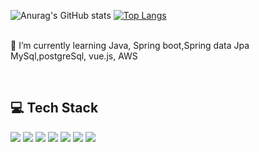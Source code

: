 ![Anurag's GitHub stats](https://github-readme-stats.vercel.app/api?username=WooHCode&theme=onedark&show_icons=true&card_width=250px)
[![Top Langs](https://github-readme-stats.vercel.app/api/top-langs/?username=WooHCode&layout=compact&card_width=250)](https://github.com/anuraghazra/github-readme-stats)
<br><br>

🌱 I’m currently learning Java, Spring boot,Spring data Jpa MySql,postgreSql, vue.js, AWS

<!--
**WooHCode/WooHCode** is a ✨ _special_ ✨ repository because its `README.md` (this file) appears on your GitHub profile.

Here are some ideas to get you started:

 🔭 I’m currently working on ...
 🌱 I’m currently learning ...
- 👯 I’m looking to collaborate on ...
- 🤔 I’m looking for help with ...
- 💬 Ask me about ...
- 📫 How to reach me: ...
- 😄 Pronouns: ...
- ⚡ Fun fact: ...
-->
<br>




## 💻 Tech Stack
<div align=left>
  <img src="https://img.shields.io/badge/java-007396?style=flat-square&logo=java&logoColor=white">
  <img src="https://img.shields.io/badge/spring-6DB33F?style=flat-square&logo=spring&logoColor=white">
 <img src="https://img.shields.io/badge/vue.js-221144?style=flat-square&logo=vue.js&logoColor=green">
  <img src="https://img.shields.io/badge/mysql-4479A1?style=flat-square&logo=mysql&logoColor=white">
  <img src="https://img.shields.io/badge/Postgresql-007396?style=flat-square&logo=postgresql&logoColor=white">
  <img src="https://img.shields.io/badge/git-F05032?style=flat-square&logo=git&logoColor=white">
 <img src="https://img.shields.io/badge/github-000000?style=flat-square&logo=github&logoColor=white">
</div>
